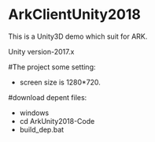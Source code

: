 # ArkClientUnity2018
This is a Unity3D demo which suit for ARK.

Unity version-2017.x


#The project some setting:
- screen size is 1280*720. 


#download depent files:
- windows
- cd ArkUnity2018-Code
- build_dep.bat


